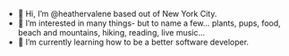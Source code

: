 - 👋 Hi, I’m @heathervalene based out of New York City.
- 👀 I’m interested in many things- but to name a few... plants, pups, food, beach and mountains, hiking, reading, live music...
- 🌱 I’m currently learning how to be a better software developer.


<!---
heathervalene/heathervalene is a ✨ special ✨ repository because its `README.md` (this file) appears on your GitHub profile.
You can click the Preview link to take a look at your changes.
--->
